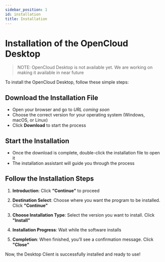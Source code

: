 ```yaml
---
sidebar_position: 1
id: installation
title: Installation
---
```


# Installation of the OpenCloud Desktop

> NOTE: OpenCloud Desktop is not available yet. We are working on making it available in near future

To install the OpenCloud Desktop, follow these simple steps:

## Download the Installation File
- Open your browser and go to *URL coming soon*
- Choose the correct version for your operating system (Windows, macOS, or Linux)
- Click **Download** to start the process

## Start the Installation
- Once the download is complete, double-click the installation file to open it
- The installation assistant will guide you through the process

## Follow the Installation Steps
1. **Introduction**: Click **"Continue"** to proceed

<!--- <img src={require("./img/installation/installation-welcome.png").default} alt="installation welcome page" width="400"/>--->

2. **Destination Select**: Choose where you want the program to be installed. Click **"Continue"**

<!--- <img src={require("./img/installation/installation-installation-destination.png").default} alt="installation destination" width="400"/>--->

3. **Choose Installation Type**: Select the version you want to install. Click **"Install"**

<!--- <img src={require("./img/installation/installation-installation-type.png").default} alt="installation type" width="400"/>--->

4. **Installation Progress**: Wait while the software installs

<!--- <img src={require("./img/installation/installation-install-process.png").default} alt="installation process" width="400"/>--->

5. **Completion**: When finished, you’ll see a confirmation message. Click **"Close"**

<!--- <img src={require("./img/installation/installation-installation-finish.png").default} alt="installation finish" width="400"/>--->

Now, the Desktop Client is successfully installed and ready to use! 


